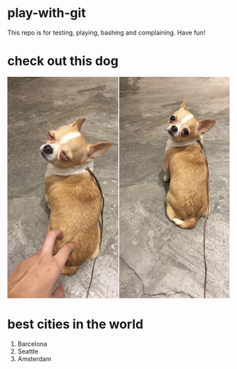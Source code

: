 # play-with-git
This repo is for testing, playing, bashing and complaining.  Have fun!

# check out this dog
![](dog.png)

# best cities in the world
1. Barcelona
2. Seattle
3. Amsterdam
